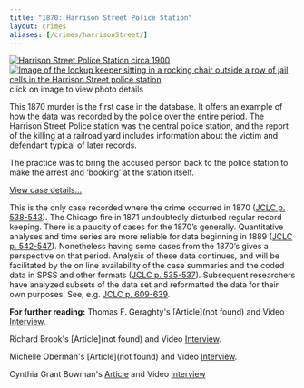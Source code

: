 ```yaml
---
title: "1870: Harrison Street Police Station"
layout: crimes
aliases: [/crimes/harrisonStreet/]
---
```


[![Harrison Street Police Station circa 1900](/img/crimes/harrisonStreet/200.jpg)](/historical/timeline/1900/200/)
[![Image of the lockup keeper sitting in a rocking chair outside a row of jail cells in the Harrison Street police station](/img/crimes/harrisonStreet/jailer.jpg)](/historical/timeline/1907/283/)
click on image to view photo details

This 1870 murder is the first case in the database. It offers an example of how the data was recorded by the police over the entire period. The Harrison Street Police station was the central police station, and the report of the killing at a railroad yard includes information about the victim and defendant typical of later records.

The practice was to bring the accused person back to the police station to make the arrest and ‘booking’ at the station itself.

[View case details...](/database/1/)

This is the only case recorded where the crime occurred in 1870 ([JCLC p. 538-543](/docs_fk/homicide/538-543.pdf)). The Chicago fire in 1871 undoubtedly disturbed regular record keeping. There is a paucity of cases for the 1870’s generally. Quantitative analyses and time series are more reliable for data beginning in 1889 ([JCLC p. 542-547](/docs_fk/homicide/542-547.pdf)). Nonetheless having some cases from the 1870’s gives a perspective on that period. Analysis of these data continues, and will be facilitated by the on line availability of the case summaries and the coded data in SPSS and other formats ([JCLC p. 535-537](/docs_fk/homicide/535-537.pdf)). Subsequent researchers have analyzed subsets of the data set and reformatted the data for their own purposes. See, e.g. [JCLC p. 609-639]().

**For further reading:**
Thomas F. Geraghty's [Article](not found) and Video [Interview](/gallery/).

Richard Brook's [Article](not found) and Video [Interview](/gallery/).

Michelle Oberman's [Article](not found) and Video [Interview](/gallery/).

Cynthia Grant Bowman's [Article](/docs_fk/homicide/jclc739-790.pdf) and Video [Interview](/gallery/)
